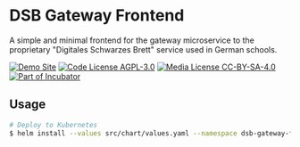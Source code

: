# DSB Gateway Frontend

A simple and minimal frontend for the gateway microservice to the proprietary "Digitales Schwarzes Brett" service used in German schools.

[![Demo Site](https://img.shields.io/badge/Demo%20Site-dsb.rvwg.ga-blue.svg)](https://dsb.rvwg.ga)
[![Code License AGPL-3.0](https://img.shields.io/badge/Code%20License-AGPL--3.0-brightgreen.svg)](https://www.gnu.org/licenses/agpl-3.0.en.html)
[![Media License CC-BY-SA-4.0](https://img.shields.io/badge/Media%20License-CC--BY--SA--4.0-brightgreen.svg)](https://creativecommons.org/licenses/by-sa/4.0/)
[![Part of Incubator](https://img.shields.io/badge/Part%20Of-%20pojntfx--incubator-blue.svg)](https://gitlab.com/pojntfx/incubator)

## Usage

```bash
# Deploy to Kubernetes
$ helm install --values src/chart/values.yaml --namespace dsb-gateway-frontend src/chart
```
